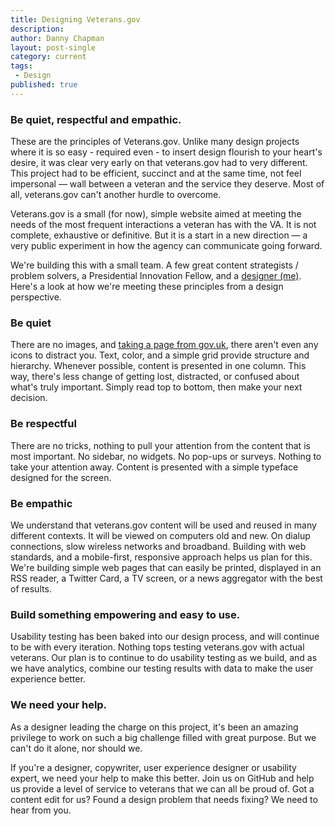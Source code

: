 ```yaml
---
title: Designing Veterans.gov
description:
author: Danny Chapman
layout: post-single
category: current
tags:
 - Design
published: true
---
```


### Be quiet, respectful and empathic.

These are the principles of Veterans.gov. Unlike many design projects where it is so easy - required even - to insert design flourish to your heart's desire, it was clear very early on that veterans.gov had to very different. This project had to be efficient, succinct and at the same time, not feel impersonal — wall between a veteran and the service they deserve. Most of all, veterans.gov can't another hurdle to overcome.

Veterans.gov is a small (for now), simple website aimed at meeting the needs of the most frequent interactions a veteran has with the VA. It is not complete, exhaustive or definitive. But it is a start in a new direction — a very public experiment in how the agency can communicate going forward.

We're building this with a small team. A few great content strategists / problem solvers, a Presidential Innovation Fellow, and a [designer (me)](http://dannychapman.com). Here's a look at how we're meeting these principles from a design perspective.

### Be quiet

There are no images, and [taking a page from gov.uk](https://gds.blog.gov.uk/2013/06/18/retiring-our-icons/), there aren't even any icons to distract you. Text, color, and a simple grid provide structure and hierarchy. Whenever possible, content is presented in one column. This way, there's less change of getting lost, distracted, or confused about what's truly important. Simply read top to bottom, then make your next decision.

### Be respectful

There are no tricks, nothing to pull your attention from the content that is most important. No sidebar, no widgets. No pop-ups or surveys. Nothing to take your attention away. Content is presented with a simple typeface designed for the screen.

### Be empathic

We understand that veterans.gov content will be used and reused in many different contexts. It will be viewed on computers old and new. On dialup connections, slow wireless networks and broadband. Building with web standards, and a mobile-first, responsive approach helps us plan for this. We're building simple web pages that can easily be printed, displayed in an RSS reader, a Twitter Card, a TV screen, or a news aggregator with the best of results.

### Build something empowering and easy to use.

Usability testing has been baked into our design process, and will continue to be with every iteration. Nothing tops testing veterans.gov with actual veterans. Our plan is to continue to do usability testing as we build, and as we have analytics, combine our testing results with data to make the user experience better.


### We need your help.

As a designer leading the charge on this project, it's been an amazing privilege to work on such a big challenge filled with great purpose. But we can't do it alone, nor should we.

If you're a designer, copywriter, user experience designer or usability expert, we need your help to make this better. Join us on GitHub and help us provide a level of service to  veterans that we can all be proud of. Got a content edit for us? Found a design problem that needs fixing? We need to hear from you.
